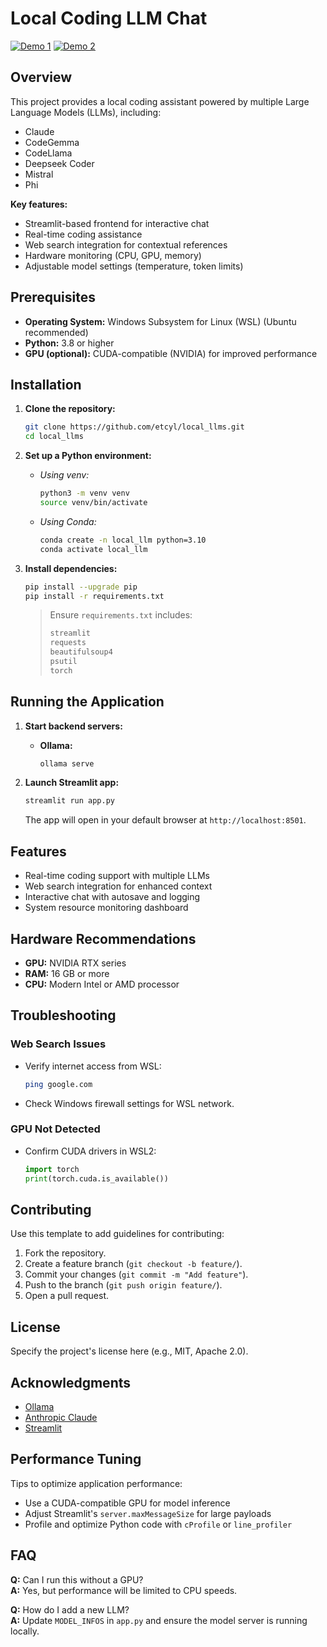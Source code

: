 
# Local Coding LLM Chat

[![Demo 1](https://img.youtube.com/vi/Fh-Pue_GVPM/hqdefault.jpg)](https://youtu.be/Fh-Pue_GVPM?si=jQUgdoB3OzTPboFo)
[![Demo 2](https://img.youtube.com/vi/C3C3QQGjuoo/hqdefault.jpg)](https://www.youtube.com/watch?v=C3C3QQGjuoo)

## Overview
This project provides a local coding assistant powered by multiple Large Language Models (LLMs), including:
- Claude
- CodeGemma
- CodeLlama
- Deepseek Coder
- Mistral
- Phi

**Key features:**
- Streamlit-based frontend for interactive chat  
- Real-time coding assistance  
- Web search integration for contextual references  
- Hardware monitoring (CPU, GPU, memory)  
- Adjustable model settings (temperature, token limits)  

## Prerequisites
- **Operating System:** Windows Subsystem for Linux (WSL) (Ubuntu recommended)  
- **Python:** 3.8 or higher  
- **GPU (optional):** CUDA-compatible (NVIDIA) for improved performance  

## Installation

1. **Clone the repository:**
   ```bash
   git clone https://github.com/etcyl/local_llms.git
   cd local_llms
   ```

2. **Set up a Python environment:**
   - _Using venv:_
     ```bash
     python3 -m venv venv
     source venv/bin/activate
     ```
   - _Using Conda:_
     ```bash
     conda create -n local_llm python=3.10
     conda activate local_llm
     ```

3. **Install dependencies:**
   ```bash
   pip install --upgrade pip
   pip install -r requirements.txt
   ```
   > Ensure `requirements.txt` includes:
   > ```txt
   > streamlit
   > requests
   > beautifulsoup4
   > psutil
   > torch
   > ```

## Running the Application

1. **Start backend servers:**
   - **Ollama:**  
     ```bash
     ollama serve
     ```

2. **Launch Streamlit app:**
   ```bash
   streamlit run app.py
   ```
   The app will open in your default browser at `http://localhost:8501`.

## Features
- Real-time coding support with multiple LLMs  
- Web search integration for enhanced context  
- Interactive chat with autosave and logging  
- System resource monitoring dashboard  

## Hardware Recommendations
- **GPU:** NVIDIA RTX series  
- **RAM:** 16 GB or more  
- **CPU:** Modern Intel or AMD processor  

## Troubleshooting

### Web Search Issues
- Verify internet access from WSL:
  ```bash
  ping google.com
  ```
- Check Windows firewall settings for WSL network.

### GPU Not Detected
- Confirm CUDA drivers in WSL2:
  ```python
  import torch
  print(torch.cuda.is_available())
  ```

## Contributing
Use this template to add guidelines for contributing:
1. Fork the repository.
2. Create a feature branch (`git checkout -b feature/`).
3. Commit your changes (`git commit -m "Add feature"`).
4. Push to the branch (`git push origin feature/`).
5. Open a pull request.

## License
Specify the project's license here (e.g., MIT, Apache 2.0).

## Acknowledgments
- [Ollama](https://ollama.com)
- [Anthropic Claude](https://www.anthropic.com/product/claude)
- [Streamlit](https://streamlit.io)

## Performance Tuning
Tips to optimize application performance:
- Use a CUDA-compatible GPU for model inference  
- Adjust Streamlit's `server.maxMessageSize` for large payloads  
- Profile and optimize Python code with `cProfile` or `line_profiler`  

## FAQ
**Q:** Can I run this without a GPU?  
**A:** Yes, but performance will be limited to CPU speeds.

**Q:** How do I add a new LLM?  
**A:** Update `MODEL_INFOS` in `app.py` and ensure the model server is running locally.
